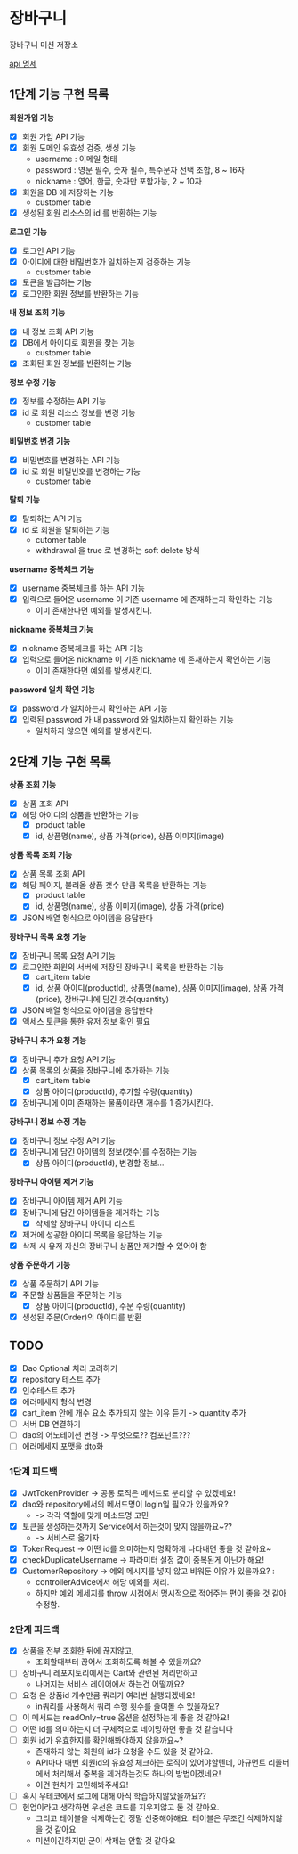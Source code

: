 # 장바구니

장바구니 미션 저장소

[api 명세](https://www.notion.so/mima-o/API-SPEC-d1233b9e6e90489ab19c3dd94c9eb646)

## 1단계 기능 구현 목록

**회원가입 기능**

- [x]  회원 가입 API 기능
- [x]  회원 도메인 유효성 검증, 생성 기능
    - username : 이메일 형태
    - password : 영문 필수, 숫자 필수, 특수문자 선택 조합, 8 ~ 16자
    - nickname : 영어, 한글, 숫자만 포함가능, 2 ~ 10자
- [x]  회원을 DB 에 저장하는 기능
    - customer table
- [x]  생성된 회원 리소스의 id 를 반환하는 기능

**로그인 기능**

- [x]  로그인 API 기능
- [x]  아이디에 대한 비밀번호가 일치하는지 검증하는 기능
    - customer table
- [x]  토큰을 발급하는 기능
- [x]  로그인한 회원 정보를 반환하는 기능

**내 정보 조회 기능**

- [x]  내 정보 조회 API 기능
- [x]  DB에서 아이디로 회원을 찾는 기능
    - customer table
- [x]  조회된 회원 정보를 반환하는 기능

**정보 수정 기능**

- [x]  정보를 수정하는 API 기능
- [x]  id 로 회원 리소스 정보를 변경 기능
    - customer table

**비밀번호 변경 기능**

- [x]  비밀변호를 변경하는 API 기능
- [x]  id 로 회원 비밀번호를 변경하는 기능
    - customer table

**탈퇴 기능**

- [x]  탈퇴하는 API 기능
- [x]  id 로 회원을 탈퇴하는 기능
    - cutomer table
    - withdrawal 을 true 로 변경하는 soft delete 방식

**username 중복체크 기능**

- [x]  username 중복체크를 하는 API 기능
- [x]  입력으로 들어온 username 이 기존 username 에 존재하는지 확인하는 기능
    - 이미 존재한다면 예외를 발생시킨다.

**nickname 중복체크 기능**

- [x]  nickname 중복체크를 하는 API 기능
- [x]  입력으로 들어온 nickname 이 기존 nickname 에 존재하는지 확인하는 기능
    - 이미 존재한다면 예외를 발생시킨다.

**password 일치 확인 기능**

- [x]  password 가 일치하는지 확인하는 API 기능
- [x]  입력된 password 가 내 password 와 일치하는지 확인하는 기능
    - 일치하지 않으면 예외를 발생시킨다.

## 2단계 기능 구현 목록

**상품 조회 기능**

- [x] 상품 조회 API
- [x] 해당 아이디의 상품을 반환하는 기능
    - [x] product table
    - [x] id, 상품명(name), 상품 가격(price), 상품 이미지(image)

**상품 목록 조회 기능**

- [x] 상품 목록 조회 API
- [x] 해당 페이지, 불러올 상품 갯수 만큼 목록을 반환하는 기능
    - [x] product table
    - [x] id, 상품명(name), 상품 이미지(image), 상품 가격(price)
- [x] JSON 배열 형식으로 아이템을 응답한다

**장바구니 목록 요청 기능**

- [x] 장바구니 목록 요청 API 기능
- [x] 로그인한 회원의 서버에 저장된 장바구니 목록을 반환하는 기능
    - [x] cart_item table
    - [x] id, 상품 아이디(productId), 상품명(name), 상품 이미지(image), 상품 가격(price), 장바구니에 담긴 갯수(quantity)
- [x] JSON 배열 형식으로 아이템을 응답한다
- [x] 액세스 토큰을 통한 유저 정보 확인 필요

**장바구니 추가 요청 기능**

- [x] 장바구니 추가 요청 API 기능
- [x] 상품 목록의 상품을 장바구니에 추가하는 기능
    - [x] cart_item table
    - [x] 상품 아이디(productId), 추가할 수량(quantity)
- [x] 장바구니에 이미 존재하는 물품이라면 개수를 1 증가시킨다.

**장바구니 정보 수정 기능**

- [x] 장바구니 정보 수정 API 기능
- [x] 장바구니에 담긴 아이템의 정보(갯수)를 수정하는 기능
    - [x] 상품 아이디(productId), 변경할 정보...

**장바구니 아이템 제거 기능**

- [x] 장바구니 아이템 제거 API 기능
- [x] 장바구니에 담긴 아이템들을 제거하는 기능
    - [x] 삭제할 장바구니 아이디 리스트
- [x] 제거에 성공한 아이디 목록을 응답하는 기능
- [x] 삭제 시 유저 자신의 장바구니 상품만 제거할 수 있어야 함

**상품 주문하기 기능**

- [x] 상품 주문하기 API 기능
- [x] 주문할 상품들을 주문하는 기능
    - [x] 상품 아이디(productId), 주문 수량(quantity)
- [x] 생성된 주문(Order)의 아이디를 반환

## TODO

- [x] Dao Optional 처리 고려하기
- [x] repository 테스트 추가
- [x] 인수테스트 추가
- [x] 에러메세지 형식 변경
- [x] cart_item 안에 개수 요소 추가되지 않는 이유 듣기 -> quantity 추가
- [ ] 서버 DB 연결하기
- [ ] dao의 어노테이션 변경 -> 무엇으로?? 컴포넌트???
- [ ] 에러메세지 포맷을 dto화

### 1단계 피드백

- [x] JwtTokenProvider -> 공통 로직은 메서드로 분리할 수 있겠네요!
- [x] dao와 repository에서의 메서드명이 login일 필요가 있을까요?
    - -> 각각 역할에 맞게 메소드명 고민
- [x] 토큰을 생성하는것까지 Service에서 하는것이 맞지 않을까요~??
    - -> 서비스로 옮기자
- [x] TokenRequest -> 어떤 id를 의미하는지 명확하게 나타내면 좋을 것 같아요~
- [x] checkDuplicateUsername -> 파라미터 설정 값이 중복된게 아닌가 해요!
- [x] CustomerRepository -> 예외 메시지를 넣지 않고 비워둔 이유가 있을까요? :
    - controllerAdvice에서 해당 예외를 처리.
    - 하지만 예외 메세지를 throw 시점에서 명시적으로 적어주는 편이 좋을 것 같아 수정함.

### 2단계 피드백

- [x] 상품을 전부 조회한 뒤에 끊지않고,
    - 조회할때부터 끊어서 조회하도록 해볼 수 있을까요?
- [ ] 장바구니 레포지토리에서는 Cart와 관련된 처리만하고
    - 나머지는 서비스 레이어에서 하는건 어떨까요?
- [ ] 요청 온 상품id 개수만큼 쿼리가 여러번 실행되겠네요!
    - in쿼리를 사용해서 쿼리 수행 횟수를 줄여볼 수 있을까요?
- [ ] 이 메서드는 readOnly=true 옵션을 설정하는게 좋을 것 같아요!
- [ ] 어떤 id를 의미하는지 더 구체적으로 네이밍하면 좋을 것 같습니다
- [ ] 회원 id가 유효한지를 확인해봐야하지 않을까요~?
    - 존재하지 않는 회원의 id가 요청올 수도 있을 것 같아요.
    - API마다 매번 회원id의 유효성 체크하는 로직이 있어야할텐데, 아규먼트 리졸버에서 처리해서 중복을 제거하는것도 하나의 방법이겠네요!
    - 이건 헌치가 고민해봐주세요!
- [ ] 혹시 우테코에서 로그에 대해 아직 학습하지않았을까요??
- [ ] 현업이라고 생각하면 우선은 코드를 지우지않고 둘 것 같아요.
    - 그리고 테이블을 삭제하는건 정말 신중해야해요. 테이블은 무조건 삭제하지않을 것 같아요
    - 미션이긴하지만 굳이 삭제는 안할 것 같아요
